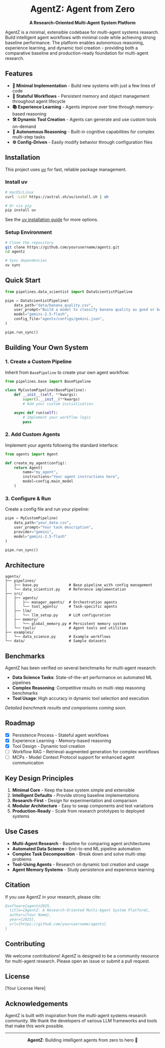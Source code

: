 <div align="center">

# AgentZ: Agent from Zero

**A Research-Oriented Multi-Agent System Platform**

</div>

AgentZ is a minimal, extensible codebase for multi-agent systems research. Build intelligent agent workflows with minimal code while achieving strong baseline performance. The platform enables autonomous reasoning, experience learning, and dynamic tool creation - providing both a comparative baseline and production-ready foundation for multi-agent research.

## Features

- **🎯 Minimal Implementation** - Build new systems with just a few lines of code
- **🔄 Stateful Workflows** - Persistent memory and object management throughout agent lifecycle
- **📚 Experience Learning** - Agents improve over time through memory-based reasoning
- **🛠️ Dynamic Tool Creation** - Agents can generate and use custom tools on-demand
- **🧠 Autonomous Reasoning** - Built-in cognitive capabilities for complex multi-step tasks
- **⚙️ Config-Driven** - Easily modify behavior through configuration files

## Installation

This project uses [uv](https://docs.astral.sh/uv/) for fast, reliable package management.

### Install uv

```bash
# macOS/Linux
curl -LsSf https://astral.sh/uv/install.sh | sh

# Or via pip
pip install uv
```

See the [uv installation guide](https://docs.astral.sh/uv/getting-started/installation/) for more options.

### Setup Environment

```bash
# Clone the repository
git clone https://github.com/yourusername/agentz.git
cd agentz

# Sync dependencies
uv sync
```

## Quick Start

```python
from pipelines.data_scientist import DataScientistPipeline

pipe = DataScientistPipeline(
    data_path="data/banana_quality.csv",
    user_prompt="Build a model to classify banana quality as good or bad based on their numerical information about bananas of different quality (size, weight, sweetness, softness, harvest time, ripeness, and acidity). We have uploaded the entire dataset for you here in the banana_quality.csv file.",
    model="gemini-2.5-flash",
    config_file="agentx/configs/gemini.json",
)

pipe.run_sync()
```

## Building Your Own System

### 1. Create a Custom Pipeline

Inherit from `BasePipeline` to create your own agent workflow:

```python
from pipelines.base import BasePipeline

class MyCustomPipeline(BasePipeline):
    def __init__(self, **kwargs):
        super().__init__(**kwargs)
        # Add your custom initialization

    async def run(self):
        # Implement your workflow logic
        pass
```

### 2. Add Custom Agents

Implement your agents following the standard interface:

```python
from agents import Agent

def create_my_agent(config):
    return Agent(
        name="my_agent",
        instructions="Your agent instructions here",
        model=config.main_model
    )
```

### 3. Configure & Run

Create a config file and run your pipeline:

```python
pipe = MyCustomPipeline(
    data_path="your_data.csv",
    user_prompt="Your task description",
    provider="gemini",
    model="gemini-2.5-flash"
)

pipe.run_sync()
```

## Architecture

```
agentx/
├── pipelines/
│   ├── base.py              # Base pipeline with config management
│   └── data_scientist.py    # Reference implementation
├── src/
│   ├── agents/
│   │   ├── manager_agents/  # Orchestration agents
│   │   └── tool_agents/     # Task-specific agents
│   ├── llm/
│   │   └── llm_setup.py     # LLM configuration
│   ├── memory/
│   │   └── global_memory.py # Persistent memory system
│   └── tools/               # Agent tools and utilities
├── examples/
│   └── data_science.py      # Example workflows
└── data/                    # Sample datasets
```

## Benchmarks

AgentZ has been verified on several benchmarks for multi-agent research:

- **Data Science Tasks**: State-of-the-art performance on automated ML pipelines
- **Complex Reasoning**: Competitive results on multi-step reasoning benchmarks
- **Tool Usage**: High accuracy in dynamic tool selection and execution

*Detailed benchmark results and comparisons coming soon.*

## Roadmap

- [x] Persistence Process - Stateful agent workflows
- [x] Experience Learning - Memory-based reasoning
- [x] Tool Design - Dynamic tool creation
- [ ] Workflow RAG - Retrieval-augmented generation for complex workflows
- [ ] MCPs - Model Context Protocol support for enhanced agent communication

## Key Design Principles

1. **Minimal Core** - Keep the base system simple and extensible
2. **Intelligent Defaults** - Provide strong baseline implementations
3. **Research-First** - Design for experimentation and comparison
4. **Modular Architecture** - Easy to swap components and test variations
5. **Production-Ready** - Scale from research prototypes to deployed systems

## Use Cases

- **Multi-Agent Research** - Baseline for comparing agent architectures
- **Automated Data Science** - End-to-end ML pipeline automation
- **Complex Task Decomposition** - Break down and solve multi-step problems
- **Tool-Using Agents** - Research on dynamic tool creation and usage
- **Agent Memory Systems** - Study persistence and experience learning

## Citation

If you use AgentZ in your research, please cite:

```bibtex
@software{agentz2025,
  title={AgentZ: A Research-Oriented Multi-Agent System Platform},
  author={Your Name},
  year={2025},
  url={https://github.com/yourusername/agentz}
}
```

## Contributing

We welcome contributions! AgentZ is designed to be a community resource for multi-agent research. Please open an issue or submit a pull request.

## License

[Your License Here]

## Acknowledgements

AgentZ is built with inspiration from the multi-agent systems research community. We thank the developers of various LLM frameworks and tools that make this work possible.

---

<div align="center">

**AgentZ**: Building intelligent agents from zero to hero 🚀

</div>
